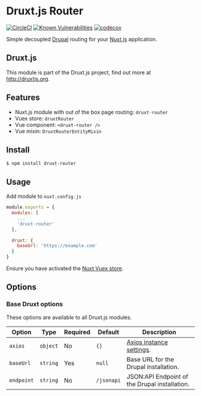 # Druxt.js Router

[![CircleCI](https://circleci.com/gh/druxt/druxt-router.svg?style=svg)](https://circleci.com/gh/druxt/druxt-router)
[![Known Vulnerabilities](https://snyk.io//test/github/druxt/druxt-router/badge.svg?targetFile=package.json)](https://snyk.io//test/github/druxt/druxt-router?targetFile=package.json)
[![codecov](https://codecov.io/gh/druxt/druxt-router/branch/develop/graph/badge.svg)](https://codecov.io/gh/druxt/druxt-router)

Simple decoupled [Drupal](https://drupal.org) routing for your [Nuxt.js](https://nuxtjs.org) application.

## Druxt.js

This module is part of the Druxt.js project, find out more at http://druxtjs.org.

## Features

- Nuxt.js module with out of the box page routing: `druxt-router`
- Vuex store: `druxtRouter`
- Vue component: `<druxt-router />`
- Vue mixin: `DruxtRouterEntityMixin`

## Install

`$ npm install druxt-router`

## Usage

Add module to `nuxt.config.js`

```js
module.exports = {
  modules: [
    ...
    'druxt-router'
  ],

  druxt: {
    baseUrl: 'https://example.com'
  }
}
```

Ensure you have activated the [Nuxt Vuex store](https://nuxtjs.org/guide/vuex-store/).

## Options

### Base Druxt options

These options are available to all Druxt.js modules.

| Option | Type | Required | Default | Description |
| --- | --- | --- | --- | --- |
| `axios` | `object` | No | `{}` | [Axios instance settings](https://github.com/axios/axios#axioscreateconfig). |
| `baseUrl` | `string` | Yes | `null` | Base URL for the Drupal installation. |
| `endpoint` | `string` | No | `/jsonapi` | JSON:API Endpoint of the Drupal installation. |
